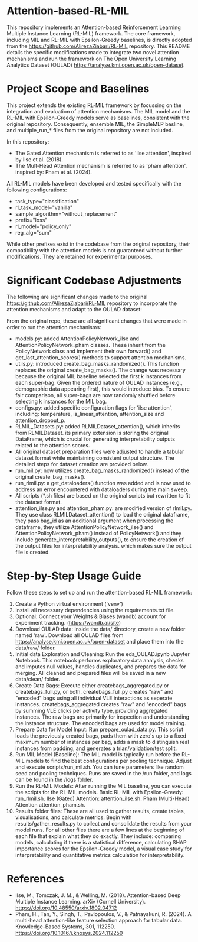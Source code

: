 # Attention-based-RL-MIL
This repository implements an Attention-based Reinforcement Learning Multiple Instance Learning (RL-MIL) framework. The core framework, including MIL and RL-MIL with Epsilon-Greedy baselines, is directly adopted from the https://github.com/AlirezaZiabari/RL-MIL repository. This README details the specific modifications made to integrate two novel attention mechanisms and run the framework on The Open University Learning Analytics Dataset (OULAD) https://analyse.kmi.open.ac.uk/open-dataset. 

# Project Scope and Baselines
This project extends the existing RL-MIL framework by focussing on the integration and evaluation of attention mechanisms. The MIL model and the RL-MIL with Epsilon-Greedy models serve as baselines, consistent with the original repository. Consequently, ensemble MIL, the SimpleMLP basline, and multiple_run_* files from the original repository are not included. 

In this repository: 
- The Gated Attention mechanism is referred to as 'ilse attention', inspired by Ilse et al. (2018).
- The Mult-Head Attention mechanism is referred to as 'pham attention', inspired by: Pham et al. (2024). 

All RL-MIL models have been developed and tested specifically with the following configurations: 
- task_type="classification"
- rl_task_model="vanilla"
- sample_algorithm="without_replacement"
- prefix="loss"
- rl_model="policy_only"
- reg_alg="sum"

While other prefixes exist in the codebase from the original  repository, their compatibility with the attention models is not guaranteed without further modifications. They are retained for experimental purposes. 

# Significant Codebase Adjustments
The following are significant changes made to the original https://github.com/AlirezaZiabari/RL-MIL repository to incorporate the attention mechanisms and adapt to the OULAD dataset: 

From the original repo, these are all significant changes that were made in order to run the attention mechanisms: 
- models.py: added AttentionPolicyNetwork_ilse and AttentionPolicyNetwork_pham classes. These inherit from the PolicyNetwork class and implement their own forward() and get_last_attention_scores() methods to support attention mechanisms.
- utils.py: introduced create_bag_masks_randomized(). This function replaces the original create_bag_masks(). The change was necessary because the original MIL baseline selected the first k instances from each super-bag. Given the ordered nature of OULAD instances (e.g., demographic data appearing first), this would introduce  bias. To ensure fair comparison, all super-bags are now randomly shuffled before selecting k instances for the MIL bag. 
- configs.py: added specific configuration flags for 'ilse attention', including: temperature, is_linear_attention, attention_size and attention_dropout_p.
- RLMIL_Datasets.py: added RLMILDataset_attention(), which inherits from RLMILDataset. its primary extension is storing the original DataFrame, which is crucial for generating interpretability outputs related to the attention scores. 
- All original dataset preparation files were adjusted to handle a  tabular dataset format while maintaining consistent output structure. The detailed steps for dataset creation are provided below. 
- run_mil.py: now utilizes create_bag_masks_randomized() instead of the original create_bag_masks().
- run_rlmil.py: a get_dataloaders() function was added and is now used to address an error encountered with dataloaders during the main sweep.  
- All scripts (*.sh files) are based on the original scripts but rewritten to fit the dataset format.
- attention_ilse.py and attention_pham.py: are modified version of rlmil.py. They use class RLMILDataset_attention() to load the original dataframe, they pass bag_id as an additional argument when processing the dataframe, they utilize AttentionPolicyNetwork_ilse() and AttentionPolicyNetwork_pham() instead of PolicyNetwork() and they include generate_interepretability_outputs(), to ensure the creation of the output files for interpretability analysis. which makes sure the output file is created.

# Step-by-Step Usage Guide
Follow these steps to set up and run the attention-based RL-MIL framework:
1. Create a Python virtual environment ('venv')
2. Install all necessary dependencies using the requirements.txt file. 
3. Optional: Connect your Weights & Biases (wandb) account for experiment tracking. (https://wandb.ai/site)
2. Download OULAD data: Inside the data/ directory, create a new folder named 'raw'. Download all OULAD files from https://analyse.kmi.open.ac.uk/open-dataset and place them into the data/raw/ folder.
3. Initial data Exploration and Cleaning: Run the eda_OULAD.ipynb Jupyter Notebook. This notebook performs exploratory data analysis, checks and imputes null values, handles duplicates, and prepares the data for merging. All cleaned and prepared files will be saved in a new data/clean/ folder. 
4. Create Data Bags: Execute either createbags_aggregated.py or createbags_full.py, or both. createbags_full.py creates "raw" and "encoded" bags using all individual VLE interactions as seperate instances. createbags_aggregated creates "raw" and "encoded" bags by summing VLE clicks per activity type, providing aggregated instances. The raw bags are primarily for inspection and understanding the instance structure. The encoded bags are used for model training.
5. Prepare Data for Model Input: Run prepare_oulad_data.py. This script loads the previously created bags, pads them with zero's up to a fixed maximum number of instances per bag, adds a mask to distinguish real instances from padding, and generates a trian/validation/test split.
6. Run MIL Model (Baseline): The MIL model is typically run before the RL-MIL models to find the best configurations per pooling technique. Adjust and execute scripts/run_mil.sh. You can tune parameters like random seed and pooling techniques. Runs are saved in the /run folder, and logs can be found in the /logs folder.  
7. Run the RL-MIL Models: After running the MIL baseline, you can execute the scripts for the RL-MIL models. Basic RL-MIL with Epsilon-Greedy: run_rlmil.sh. Ilse (Gated) Attention: attention_ilse.sh. Pham (Multi-Head) Attention attention_pham.sh.  
8. Results folder files: These are all used to gather results, create tables, visualisations, and calculate metrics. Begin with results/gather_results.py to collect and consolidate the results from your model runs. For all other files there are a few lines at the beginning of each file that explain what they do exactly. They include: comparing models, calculating if there is a statistical difference, calculating SHAP importance scores for the Epsilon-Greedy model, a visual case study for interpretability and quantitative metrics calculation for interpretability. 


# References
- Ilse, M., Tomczak, J. M., & Welling, M. (2018). Attention-based Deep Multiple Instance Learning. arXiv (Cornell University). https://doi.org/10.48550/arxiv.1802.04712
- Pham, H., Tan, Y., Singh, T., Pavlopoulos, V., & Patnayakuni, R. (2024). A multi-head attention-like feature selection approach for tabular data. Knowledge-Based Systems, 301, 112250. https://doi.org/10.1016/j.knosys.2024.112250
